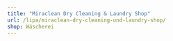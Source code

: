 ```yaml
---
title: "Miraclean Dry Cleaning & Laundry Shop"
url: /lipa/miraclean-dry-cleaning-und-laundry-shop/
shop: Wäscherei
---
```

